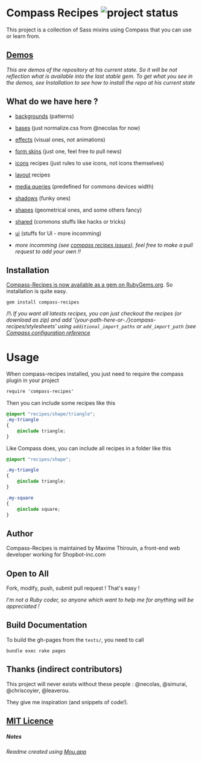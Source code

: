 # Compass Recipes ![project status](http://stillmaintained.com/MoOx/compass-recipes.png) #

This project is a collection of Sass mixins using Compass that you can use or learn from.

## [Demos](http://moox.github.com/compass-recipes/)

*This are demos of the repository at his current state. So it will be not reflection what is available into the last stable gem. To get what you see in the demos, see Installation to see how to install the repo at his current state*

## What do we have here ?

* [backgrounds](http://moox.github.com/compass-recipes/recipes/background/) (patterns)
* [bases](http://moox.github.com/compass-recipes/recipes/base/) (just normalize.css from @necolas for now)
* [effects](http://moox.github.com/compass-recipes/recipes/effect/) (visual ones, not animations)
* [form skins](http://moox.github.com/compass-recipes/recipes/form/skin/) (just one, feel free to pull news)
* [icons](http://moox.github.com/compass-recipes/recipes/icon) recipes (just rules to use icons, not icons themselves)
* [layout](http://moox.github.com/compass-recipes/recipes/layout) recipes
* [media queries](http://moox.github.com/compass-recipes/recipes/media-queries) (predefined for commons devices width)
* [shadows](http://moox.github.com/compass-recipes/recipes/shadow/) (funky ones)
* [shapes](http://moox.github.com/compass-recipes/recipes/shape/) (geometrical ones, and some others fancy)
* [shared](http://moox.github.com/compass-recipes/recipes/shared/) (commons stuffs like hacks or tricks)
* [ui](http://moox.github.com/compass-recipes/recipes/ui/) (stuffs for UI - more incomming)

* *more incomming (see [compass recipes issues](/MoOx/compass-recipes/issues)), feel free to make a pull request to add your own !!*

## Installation

[Compass-Recipes is now available as a gem on RubyGems.org](https://rubygems.org/gems/compass-recipes). So installation is quite easy.

```shell
gem install compass-recipes
```

/!\ *If you want all latests recipes, you can just checkout the recipes (or download as zip) and add '{your-path-here-or-./}compass-recipes/stylesheets' using `additional_import_paths` or `add_import_path` (see [Compass configuration reference](http://compass-style.org/help/tutorials/configuration-reference/)*

# Usage

When compass-recipes installed, you just need to require the compass plugin in your project

```css
require 'compass-recipes'
```

Then you can include some recipes like this

```css
@import "recipes/shape/triangle";
.my-triangle
{
    @include triangle;
}
```

Like Compass does, you can include all recipes in a folder like this

```css
@import "recipes/shape";

.my-triangle
{
    @include triangle;
}

.my-square
{
    @include square;
}
```

## Author
 
Compass-Recipes is maintained by Maxime Thirouin, a front-end web developer working for Shopbot-inc.com

## Open to All
Fork, modify, push, submit pull request ! That's easy !

*I'm not a Ruby coder, so anyone which want to help me for anything will be appreciated !*

## Build Documentation

To build the gh-pages from the `tests/`, you need to call

```bundle exec rake pages```

## Thanks (indirect contributors)

This project will never exists without these people : @necolas, @simurai, @chriscoyier, @leaverou.

They give me inspiration (and snippets of code!).

## [MIT Licence](http://moox.mit-license.org/)

##### Notes
*Readme created using [Mou.app](http://mouapp.com/)*